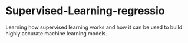 # Supervised-Learning-regressio
Learning how supervised learning works and how it can be used to build highly accurate machine learning models.

